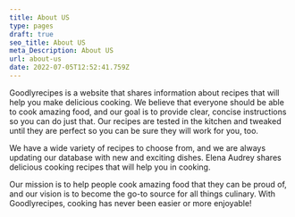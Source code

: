 ```yaml
---
title: About US
type: pages
draft: true
seo_title: About US
meta_Description: About US
url: about-us
date: 2022-07-05T12:52:41.759Z
---
```

Goodlyrecipes is a website that shares information about recipes that will help you make delicious cooking. We believe that everyone should be able to cook amazing food, and our goal is to provide clear, concise instructions so you can do just that. Our recipes are tested in the kitchen and tweaked until they are perfect so you can be sure they will work for you, too.

We have a wide variety of recipes to choose from, and we are always updating our database with new and exciting dishes.  Elena Audrey shares delicious cooking recipes that will help you in cooking.

Our mission is to help people cook amazing food that they can be proud of, and our vision is to become the go-to source for all things culinary. With Goodlyrecipes, cooking has never been easier or more enjoyable!